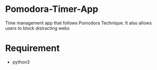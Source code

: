 # Pomodora-Timer-App
Time management app that follows Pomodora Technique. It also allows users to block distracting webs

# Requirement
* python3
